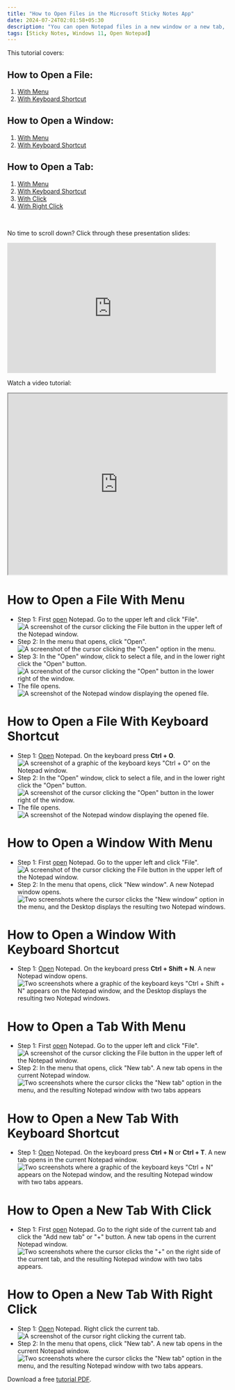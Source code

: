 ```yaml
---
title: "How to Open Files in the Microsoft Sticky Notes App"
date: 2024-07-24T02:01:58+05:30
description: "You can open Notepad files in a new window or a new tab, with or without the keyboard. Learn more in this tutorial."
tags: [Sticky Notes, Windows 11, Open Notepad]
---
```

This tutorial covers:

## How to Open a File:
1. [With Menu](#1)
2. [With Keyboard Shortcut](#2)

## How to Open a Window:
1. [With Menu](#3)
2. [With Keyboard Shortcut](#4)

## How to Open a Tab:
1. [With Menu](#5)
2. [With Keyboard Shortcut](#6)
3. [With Click](#7)
4. [With Right Click](#8)

<br />

<p>No time to scroll down? Click through these presentation slides:</p>
<iframe src="https://docs.google.com/presentation/d/e/2PACX-1vTFYzC09vSOyRLAs2PrbD0JoML9j-GxAeGaJFM20XxhMP3MKNV77F2ByQZ90GH28VNvNX50MUjqrAZK/embed?start=false&loop=false&delayms=3000" frameborder="0" width="480" height="299" allowfullscreen="true" mozallowfullscreen="true" webkitallowfullscreen="true"></iframe>

<br />

Watch a video tutorial:
<iframe class="BLOG_video_class" allowfullscreen="" youtube-src-id="ofbpuy2stK4" width="100%" height="416" src="https://www.youtube.com/embed/ofbpuy2stK4"></iframe>

<h1 id="1">How to Open a File With Menu</h1>

* Step 1: First [open](https://qhtutorials.github.io/posts/how-to-open-notepad/) Notepad. Go to the upper left and click "File". <div class="stepimage">![A screenshot of the cursor clicking the File button in the upper left of the Notepad window.](blogclickfilemenuedit.png "Click 'File' ")</div>
* Step 2: In the menu that opens, click "Open". <div class="stepimage">![A screenshot of the cursor clicking the "Open" option in the menu.](blogfileopenedit.png "Click 'Open' ")</div>
* Step 3: In the "Open" window, click to select a file, and in the lower right click the "Open" button. <div class="stepimage">![A screenshot of the cursor clicking the "Open" button in the lower right of the window.](blogopenafilewindowedit.png "Click 'Open' ")</div>
* The file opens. <div class="stepimage">![A screenshot of the Notepad window displaying the opened file.](blogopenedafile.png "An open file")</div>

<h1 id="2">How to Open a File With Keyboard Shortcut</h1>

* Step 1: [Open](https://qhtutorials.github.io/posts/how-to-open-notepad/) Notepad. On the keyboard press **Ctrl + O**. <div class="stepimage">![A screenshot of a graphic of the keyboard keys "Ctrl + O" on the Notepad window.](blogctrlo1edit.png "Press 'Ctrl + O' ")</div>
* Step 2: In the "Open" window, click to select a file, and in the lower right click the "Open" button. <div class="stepimage">![A screenshot of the cursor clicking the "Open" button in the lower right of the window.](blogopenafilewindowedit.png "Click 'Open' ")</div>
* The file opens. <div class="stepimage">![A screenshot of the Notepad window displaying the opened file.](blogopenedafile.png "An open file")</div> 

<h1 id="3">How to Open a Window With Menu</h1>

* Step 1: First [open](https://qhtutorials.github.io/posts/how-to-open-notepad/) Notepad. Go to the upper left and click "File". <div class="stepimage">![A screenshot of the cursor clicking the File button in the upper left of the Notepad window.](blogclickfilemenuedit.png "Click 'File' ")</div>
* Step 2: In the menu that opens, click "New window". A new Notepad window opens. <div class="stepimage">![Two screenshots where the cursor clicks the "New window" option in the menu, and the Desktop displays the resulting two Notepad windows.](blogfilenewwindow.png "Click 'New window' ")</div>

<h1 id="4">How to Open a Window With Keyboard Shortcut</h1>

* Step 1: [Open](https://qhtutorials.github.io/posts/how-to-open-notepad/) Notepad. On the keyboard press **Ctrl + Shift + N**. A new Notepad window opens. <div class="stepimage">![Two screenshots where a graphic of the keyboard keys "Ctrl + Shift + N" appears on the Notepad window, and the Desktop displays the resulting two Notepad windows.](blogctrlshiftnopen.png "Press 'Ctrl + Shift + N' ")</div>

<h1 id="5">How to Open a Tab With Menu</h1>

* Step 1: First [open](https://qhtutorials.github.io/posts/how-to-open-notepad/) Notepad. Go to the upper left and click "File". <div class="stepimage">![A screenshot of the cursor clicking the File button in the upper left of the Notepad window.](blogclickfilemenuedit.png "Click 'File' ")</div>
* Step 2: In the menu that opens, click "New tab". A new tab opens in the current Notepad window.<div class="stepimage">![Two screenshots where the cursor clicks the "New tab" option in the menu, and the resulting Notepad window with two tabs appears](blogfilenewtab.png "Click 'New tab' ")</div>

<h1 id="6">How to Open a New Tab With Keyboard Shortcut</h1>

* Step 1: [Open](https://qhtutorials.github.io/posts/how-to-open-notepad/) Notepad. On the keyboard press **Ctrl + N** or **Ctrl + T**. A new tab opens in the current Notepad window. <div class="stepimage">![Two screenshots where a graphic of the keyboard keys "Ctrl + N" appears on the Notepad window, and the resulting Notepad window with two tabs appears.](blogctrlnopen.png "Press 'Ctrl + N' ")</div>

<h1 id="7">How to Open a New Tab With Click</h1>

* Step 1: First [open](https://qhtutorials.github.io/posts/how-to-open-notepad/) Notepad. Go to the right side of the current tab and click the "Add new tab" or "+" button. A new tab opens in the current Notepad window. <div class="stepimage">![Two screenshots where the cursor clicks the "+" on the right side of the current tab, and the resulting Notepad window with two tabs appears.](blogclickplusnewtab.png "Click '+' ")</div>

<h1 id="8">How to Open a New Tab With Right Click</h1>

* Step 1: [Open](https://qhtutorials.github.io/posts/how-to-open-notepad/) Notepad. Right click the current tab. <div class="stepimage">![A screenshot of the cursor right clicking the current tab.](blogrightclickatabedit.png "Right click a tab")</div>
* Step 2: In the menu that opens, click "New tab". A new tab opens in the current Notepad window. <div class="stepimage">![Two screenshots where the cursor clicks the "New tab" option in the menu, and the resulting Notepad window with two tabs appears.](blogrightclicknewtab.png "Click 'New tab' ")</div>

Download a free [tutorial PDF](https://drive.google.com/file/d/1ebogW52rZPUh5NlZ7fUEDofbyOpzWgOf/view?usp=sharing).

<br />